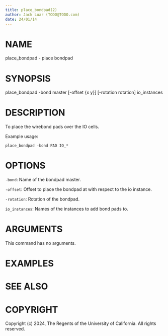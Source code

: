 ```yaml
---
title: place_bondpad(2)
author: Jack Luar (TODO@TODO.com)
date: 24/01/14
---
```


# NAME

place_bondpad - place bondpad

# SYNOPSIS

place_bondpad 
    -bond master
    [-offset {x y}]
    [-rotation rotation]
    io_instances


# DESCRIPTION

To place the wirebond pads over the IO cells.

Example usage:

```
place_bondpad -bond PAD IO_*
```

# OPTIONS

`-bond`:  Name of the bondpad master.

`-offset`:  Offset to place the bondpad at with respect to the io instance.

`-rotation`:  Rotation of the bondpad.

`io_instances`:  Names of the instances to add bond pads to.

# ARGUMENTS

This command has no arguments.

# EXAMPLES

# SEE ALSO

# COPYRIGHT

Copyright (c) 2024, The Regents of the University of California. All rights reserved.
